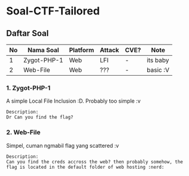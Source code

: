# Soal-CTF-Tailored

## Daftar Soal
No | Nama Soal | Platform | Attack | CVE? | Note
--- | --- | --- | --- | --- | ---
1 | Zygot-PHP-1 | Web | LFI | - | its baby
2 | Web-File | Web | ??? | - | basic :V
### 1. Zygot-PHP-1
A simple Local File Inclusion :D. Probably too simple :v
```
Description:
Dr Can you find the flag?
```

### 2. Web-File
Simpel, cuman ngmabil flag yang scattered :v
```
Description:
Can you find the creds accross the web? then probably somehow, the flag is located in the default folder of web hosting :nerd:
```
